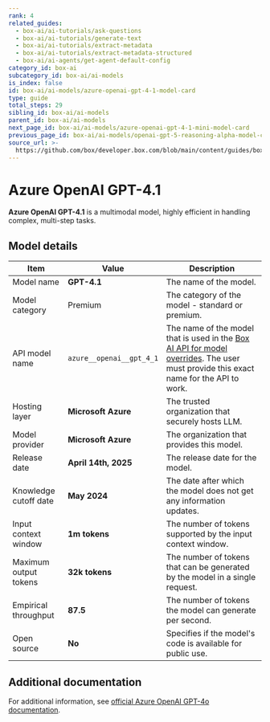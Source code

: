 ```yaml
---
rank: 4
related_guides:
  - box-ai/ai-tutorials/ask-questions
  - box-ai/ai-tutorials/generate-text
  - box-ai/ai-tutorials/extract-metadata
  - box-ai/ai-tutorials/extract-metadata-structured
  - box-ai/ai-agents/get-agent-default-config
category_id: box-ai
subcategory_id: box-ai/ai-models
is_index: false
id: box-ai/ai-models/azure-openai-gpt-4-1-model-card
type: guide
total_steps: 29
sibling_id: box-ai/ai-models
parent_id: box-ai/ai-models
next_page_id: box-ai/ai-models/azure-openai-gpt-4-1-mini-model-card
previous_page_id: box-ai/ai-models/openai-gpt-5-reasoning-alpha-model-card
source_url: >-
  https://github.com/box/developer.box.com/blob/main/content/guides/box-ai/ai-models/azure-openai-gpt-4-1-model-card.md
---
```

# Azure OpenAI GPT-4.1

**Azure OpenAI GPT-4.1** is a multimodal model, highly efficient in handling complex, multi-step tasks.

## Model details

| Item  | Value | Description |
|-----------|----------|----------|
|Model name|**GPT-4.1**| The name of the model. |
| Model category | Premium | The category of the model - standard or premium. |
|API model name|`azure__openai__gpt_4_1`| The name of the model that is used in the [Box AI API for model overrides][overrides]. The user must provide this exact name for the API to work. |
|Hosting layer| **Microsoft Azure** | The trusted organization that securely hosts LLM. |
|Model provider|**Microsoft Azure**| The organization that provides this model. |
|Release date|**April 14th, 2025** | The release date for the model.|
|Knowledge cutoff date| **May 2024**| The date after which the model does not get any information updates. |
|Input context window |**1m tokens**| The number of tokens supported by the input context window.|
|Maximum output tokens |**32k tokens** |The number of tokens that can be generated by the model in a single request.|
|Empirical throughput| **87.5** | The number of tokens the model can generate per second.|
|Open source | **No** | Specifies if the model's code is available for public use.|

## Additional documentation

For additional information, see [official Azure OpenAI GPT-4o documentation][azure-ai-mini-4o-model].

[azure-ai-mini-4o-model]: https://learn.microsoft.com/en-us/azure/ai-services/openai/concepts/models?tabs=python-secure#gpt-4o-and-gpt-4-turbo
[overrides]: g://box-ai/ai-agents/ai-agent-overrides